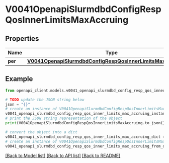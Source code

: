 # V0041OpenapiSlurmdbdConfigRespQosInnerLimitsMaxAccruing


## Properties

Name | Type | Description | Notes
------------ | ------------- | ------------- | -------------
**per** | [**V0041OpenapiSlurmdbdConfigRespQosInnerLimitsMaxAccruingPer**](V0041OpenapiSlurmdbdConfigRespQosInnerLimitsMaxAccruingPer.md) |  | [optional] 

## Example

```python
from openapi_client.models.v0041_openapi_slurmdbd_config_resp_qos_inner_limits_max_accruing import V0041OpenapiSlurmdbdConfigRespQosInnerLimitsMaxAccruing

# TODO update the JSON string below
json = "{}"
# create an instance of V0041OpenapiSlurmdbdConfigRespQosInnerLimitsMaxAccruing from a JSON string
v0041_openapi_slurmdbd_config_resp_qos_inner_limits_max_accruing_instance = V0041OpenapiSlurmdbdConfigRespQosInnerLimitsMaxAccruing.from_json(json)
# print the JSON string representation of the object
print(V0041OpenapiSlurmdbdConfigRespQosInnerLimitsMaxAccruing.to_json())

# convert the object into a dict
v0041_openapi_slurmdbd_config_resp_qos_inner_limits_max_accruing_dict = v0041_openapi_slurmdbd_config_resp_qos_inner_limits_max_accruing_instance.to_dict()
# create an instance of V0041OpenapiSlurmdbdConfigRespQosInnerLimitsMaxAccruing from a dict
v0041_openapi_slurmdbd_config_resp_qos_inner_limits_max_accruing_from_dict = V0041OpenapiSlurmdbdConfigRespQosInnerLimitsMaxAccruing.from_dict(v0041_openapi_slurmdbd_config_resp_qos_inner_limits_max_accruing_dict)
```
[[Back to Model list]](../README.md#documentation-for-models) [[Back to API list]](../README.md#documentation-for-api-endpoints) [[Back to README]](../README.md)


